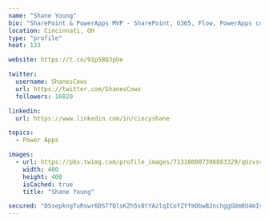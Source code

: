 ```yaml
---
name: "Shane Young"
bio: "SharePoint & PowerApps MVP - SharePoint, O365, Flow, PowerApps consulting? @PowerApps911 | Pure Snark? You found it."
location: Cincinnati, OH
type: "profile"
heat: 133

website: https://t.co/91p5BQ3pUe

twitter:
  username: ShanesCows
  url: https://twitter.com/ShanesCows
  followers: 16820

linkedin:
  url: https://www.linkedin.com/in/cincyshane

topics:
  - Power Apps

images:
  - url: https://pbs.twimg.com/profile_images/713100007398883329/qUzvsvQ3_400x400.jpg
    width: 400
    height: 400
    isCached: true
    title: "Shane Young"

secured: "DSsepkngTuRswr6DSTfQlsKZh5s0tYAzlqICofZYfmObwB2nchggGUm0U4mIvj44wW7p68PiVNk6hD3zAT7Y6pwUXnUdNqn8o9/zFQSimL3Tb0hQqNtr1dKewWzZRKRiy53ON1uZog4V7i3zfx7l0mO06vv1Ql72PtvB81f9XcD12OOt0b5ataH4BpJSRkBPizcWx+2+I2vApTcD6Rm8qPfF4/aBeS9VUMmoUGmcMrjkuKZ61OldefAKKa1VHMPgLEi/LuJ3tpsgvRf7sihBI9tgrmb55uKmOjEDL8dYoOTTTVQvo4R+DjeKLwWDzoiSsXu3JFCPGNgCanh/pX+wraD5t1meWXDsOpSNzTqfOdpompeIiBrmWcFzMoc1mW0QEA0kb9O8DB+ge+2jRL3VxtDGYbllIR9Z5H7CrM596iQ=;ND0KxEeLfiPiNr8TYsHLiQ=="
---
```


